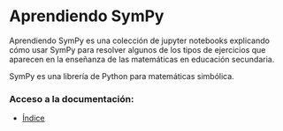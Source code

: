 # Aprendiendo SymPy


Aprendiendo SymPy es una colección de jupyter notebooks explicando cómo usar SymPy para resolver algunos de los tipos de ejercicios que aparecen en la enseñanza de las matemáticas en educación secundaria.

SymPy es una librería de Python para matemáticas simbólica.


### Acceso a la documentación:

* [Índice](./00.introduccio.ipynb)

